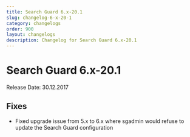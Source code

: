```yaml
---
title: Search Guard 6.x-20.1
slug: changelog-6-x-20-1
category: changelogs
order: 900
layout: changelogs
description: Changelog for Search Guard 6.x-20.1 
---
```

<!---
Copryight 2017 floragunn GmbH
-->

# Search Guard 6.x-20.1

Release Date: 30.12.2017

## Fixes

* Fixed upgrade issue from 5.x to 6.x where sgadmin would refuse to update the Search Guard configuration
